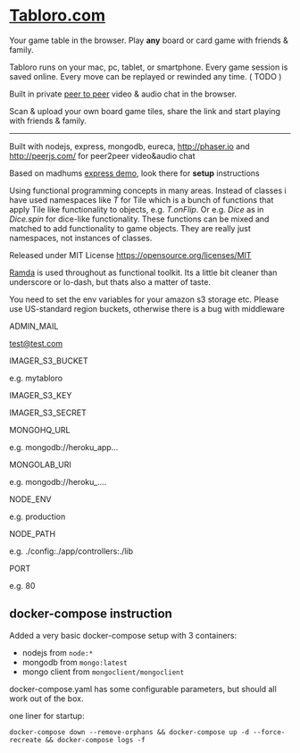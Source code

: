 #  <a href="http://www.tabloro.com/" target="_blank" class="tabloro" >Tabloro.com</a>

Your game table in the browser. Play <strong>any</strong> board or card game with friends & family.

Tabloro runs on your mac, pc, tablet, or smartphone. Every game session is saved online. Every move can be replayed or rewinded any time. ( TODO )

Built in private <a href="http://iswebrtcreadyyet.com/" target="_blank" class="text-default" ><u>peer to peer</u></a> video & audio chat in the browser.

Scan & upload your own board game tiles, share the link and start playing with friends & family.

---


Built with nodejs, express, mongodb, eureca, http://phaser.io and http://peerjs.com/ for peer2peer video&audio chat

Based on madhums <a href="https://github.com/madhums/node-express-mongoose-demo">express demo</a>, look there for **setup** instructions

Using functional programming concepts in many areas. Instead of classes i have used namespaces like *T* for Tile which is a bunch of functions that apply Tile like functionality to objects, e.g. *T.onFlip*. Or e.g. *Dice* as in *Dice.spin* for dice-like functionality. These functions can be mixed and matched to add functionality to game objects. They are really just namespaces, not instances of classes.

Released under MIT License https://opensource.org/licenses/MIT

<a href="http://ramdajs.com/">Ramda</a> is used throughout as functional toolkit. Its a little bit cleaner than underscore or lo-dash, but thats also a matter of taste.


You need to set the env variables for your amazon s3 storage etc.
Please use US-standard region buckets, otherwise there is a bug with middleware

ADMIN_MAIL

test@test.com

IMAGER_S3_BUCKET

e.g. mytabloro

IMAGER_S3_KEY

IMAGER_S3_SECRET

MONGOHQ_URL

e.g. mongodb://heroku_app...

MONGOLAB_URI

e.g. mongodb://heroku_....

NODE_ENV

e.g. production

NODE_PATH

e.g. ./config:./app/controllers:./lib

PORT

e.g. 80

## docker-compose instruction ##
Added a very basic docker-compose setup with 3 containers:

- nodejs from `node:*`
- mongodb from `mongo:latest`
- mongo client from `mongoclient/mongoclient`

docker-compose.yaml has some configurable parameters, but should all work out of the box.

one liner for startup:

`docker-compose down --remove-orphans && docker-compose up -d --force-recreate && docker-compose logs -f`
  
